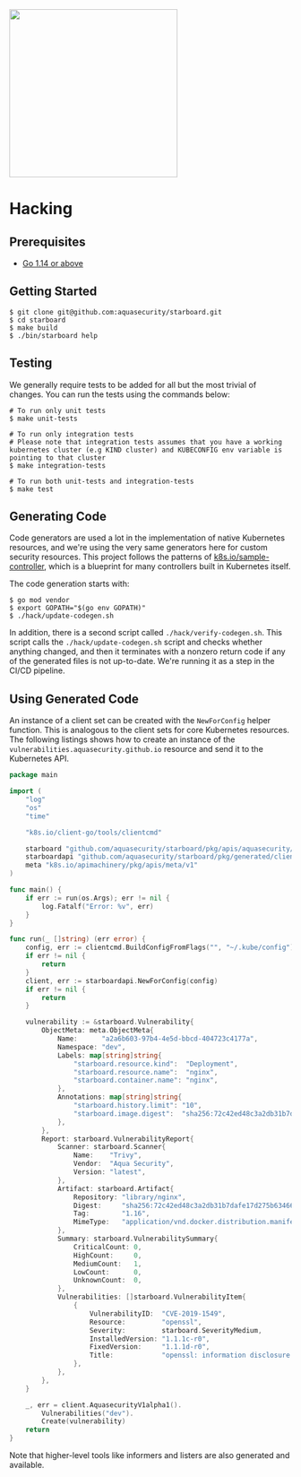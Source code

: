 <img src="https://raw.githubusercontent.com/aquasecurity/starboard/master/docs/images/starboard-logo.png" width=300>

# Hacking

## Prerequisites

- [Go 1.14 or above](https://golang.org/dl/)

## Getting Started

```
$ git clone git@github.com:aquasecurity/starboard.git
$ cd starboard
$ make build
$ ./bin/starboard help
```

## Testing

We generally require tests to be added for all but the most trivial of changes. You can run the tests using the
commands below:

```
# To run only unit tests
$ make unit-tests

# To run only integration tests
# Please note that integration tests assumes that you have a working kubernetes cluster (e.g KIND cluster) and KUBECONFIG env variable is pointing to that cluster
$ make integration-tests

# To run both unit-tests and integration-tests
$ make test
```

## Generating Code

Code generators are used a lot in the implementation of native Kubernetes resources, and we're using the very same
generators here for custom security resources. This project follows the patterns of
[k8s.io/sample-controller][k8s-sample-controller], which is a blueprint for many controllers built in Kubernetes itself.

The code generation starts with:

```
$ go mod vendor
$ export GOPATH="$(go env GOPATH)"
$ ./hack/update-codegen.sh
```

In addition, there is a second script called `./hack/verify-codegen.sh`. This script calls the
`./hack/update-codegen.sh` script and checks whether anything changed, and then it terminates with a nonzero return
code if any of the generated files is not up-to-date. We're running it as a step in the CI/CD pipeline.

## Using Generated Code

An instance of a client set can be created with the `NewForConfig` helper function. This is analogous to the client sets
for core Kubernetes resources. The following listings shows how to create an instance of the
`vulnerabilities.aquasecurity.github.io` resource and send it to the Kubernetes API.

```go
package main

import (
	"log"
	"os"
	"time"

	"k8s.io/client-go/tools/clientcmd"

	starboard "github.com/aquasecurity/starboard/pkg/apis/aquasecurity/v1alpha1"
	starboardapi "github.com/aquasecurity/starboard/pkg/generated/clientset/versioned"
	meta "k8s.io/apimachinery/pkg/apis/meta/v1"
)

func main() {
	if err := run(os.Args); err != nil {
		log.Fatalf("Error: %v", err)
	}
}

func run(_ []string) (err error) {
	config, err := clientcmd.BuildConfigFromFlags("", "~/.kube/config")
	if err != nil {
		return
	}
	client, err := starboardapi.NewForConfig(config)
	if err != nil {
		return
	}

	vulnerability := &starboard.Vulnerability{
		ObjectMeta: meta.ObjectMeta{
			Name:      "a2a6b603-97b4-4e5d-bbcd-404723c4177a",
			Namespace: "dev",
			Labels: map[string]string{
				"starboard.resource.kind":  "Deployment",
				"starboard.resource.name":  "nginx",
				"starboard.container.name": "nginx",
			},
			Annotations: map[string]string{
				"starboard.history.limit": "10",
				"starboard.image.digest":  "sha256:72c42ed48c3a2db31b7dafe17d275b634664a708d901ec9fd57b1529280f01fb",
			},
		},
		Report: starboard.VulnerabilityReport{
			Scanner: starboard.Scanner{
				Name:    "Trivy",
				Vendor:  "Aqua Security",
				Version: "latest",
			},
			Artifact: starboard.Artifact{
				Repository: "library/nginx",
				Digest:     "sha256:72c42ed48c3a2db31b7dafe17d275b634664a708d901ec9fd57b1529280f01fb",
				Tag:        "1.16",
				MimeType:   "application/vnd.docker.distribution.manifest.v2+json",
			},
			Summary: starboard.VulnerabilitySummary{
				CriticalCount: 0,
				HighCount:     0,
				MediumCount:   1,
				LowCount:      0,
				UnknownCount:  0,
			},
			Vulnerabilities: []starboard.VulnerabilityItem{
				{
					VulnerabilityID:  "CVE-2019-1549",
					Resource:         "openssl",
					Severity:         starboard.SeverityMedium,
					InstalledVersion: "1.1.1c-r0",
					FixedVersion:     "1.1.1d-r0",
					Title:            "openssl: information disclosure in fork()",
				},
			},
		},
	}

	_, err = client.AquasecurityV1alpha1().
		Vulnerabilities("dev").
		Create(vulnerability)
	return
}
```

Note that higher-level tools like informers and listers are also generated and available.

[k8s-sample-controller]: https://github.com/kubernetes/sample-controller
